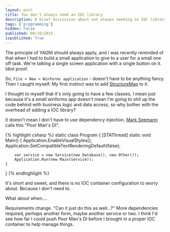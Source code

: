 ```yaml
---
layout: post
title: You don't always need an IOC library
description: A brief discussion about not always needing an IOC library
tags: ['programming']
hidden: False
published: 08/10/2015
ispublished: True
---
```

The principle of YAGNI should always apply, and I was recently reminded of that when I had to build a small application to give to a user for a small one off task. We're talking a single screen application with a single button on it. Idiot proof.

So, `File > New > Winforms application` - doesn't have to be anything fancy. Then I caught myself: My first instinct was to add [StructureMap](http://structuremap.github.io) to it. 

I thought to myself that it's only going to have a few classes, I mean just because it's a small winforms app doesn't mean I'm going to shit up the code behind with business logic and data access, so why bother with the overhead of adding a IOC library?

It doesn't mean I don't have to use dependency injection. [Mark Seemann](https://twitter.com/ploeh) calls this "Poor Man's DI".

{% highlight csharp %}
static class Program
{
    [STAThread]
    static void Main()
    {
        Application.EnableVisualStyles();
        Application.SetCompatibleTextRenderingDefault(false);

        var service = new Service(new Database(), new Other());
        Application.Run(new Main(service));
    }
}
{% endhighlight %}

It's short and sweet, and there is no IOC container configuration to worry about. Because I don't need to.

What about when....

Requirements change. "Can it just do this as well...?" More dependencies required, perhaps another form, maybe another service or two. I think I'd see how far I could push Poor Man's DI before I brought in a proper IOC container to help manage things.
